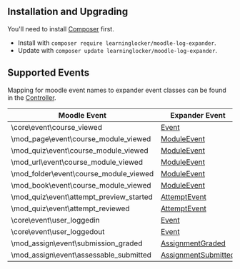 ## Installation and Upgrading
You'll need to install [Composer](https://getcomposer.org/) first.

- Install with `composer require learninglocker/moodle-log-expander`.
- Update with `composer update learninglocker/moodle-log-expander`.


## Supported Events
Mapping for moodle event names to expander event classes can be found in the [Controller](../src/Controller.php).

Moodle Event | Expander Event | Test
--- | --- | ---
\core\event\course_viewed | [Event](../src/Events/Event.php) | [EventTest](../tests/EventTest.php)
\mod_page\event\course_module_viewed | [ModuleEvent](../src/Events/ModuleEvent.php) | [ModuleEventTest](../tests/ModuleEventTest.php)
\mod_quiz\event\course_module_viewed | [ModuleEvent](../src/Events/ModuleEvent.php) | [ModuleEventTest](../tests/ModuleEventTest.php)
\mod_url\event\course_module_viewed | [ModuleEvent](../src/Events/ModuleEvent.php) | [ModuleEventTest](../tests/ModuleEventTest.php)
\mod_folder\event\course_module_viewed | [ModuleEvent](../src/Events/ModuleEvent.php) | [ModuleEventTest](../tests/ModuleEventTest.php)
\mod_book\event\course_module_viewed | [ModuleEvent](../src/Events/ModuleEvent.php) | [ModuleEventTest](../tests/ModuleEventTest.php)
\mod_quiz\event\attempt_preview_started | [AttemptEvent](../src/Events/AttemptEvent.php) | [AttemptEventTest](../tests/AttemptEventTest.php)
\mod_quiz\event\attempt_reviewed | [AttemptEvent](../src/Events/AttemptEvent.php) | [AttemptEventTest](../tests/AttemptEventTest.php)
\core\event\user_loggedin | [Event](../src/Events/Event.php) | [EventTest](../tests/EventTest.php)
\core\event\user_loggedout | [Event](../src/Events/Event.php) | [EventTest](../tests/EventTest.php)
\mod_assign\event\submission_graded | [AssignmentGraded](../src/Events/AssignmentGraded.php) | [AssignmentGradedTest](../tests/AssignmentGradedTest.php)
\mod_assign\event\assessable_submitted | [AssignmentSubmitted](../src/Events/AssignmentSubmitted.php) | [AssignmentSubmittedTest](../tests/AssignmentSubmittedTest.php)
